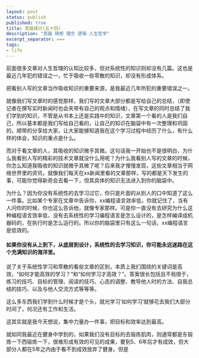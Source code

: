 ```yaml
---
layout: post
status: publish
published: true
title: 思路探讨(五十四) 
description: "思路 随想 理念 逻辑 人生哲学"
excerpt_separator: ===
tags:
- life
---
```


前面很多文章对人生哲理的认知比较多，但对系统性的知识则却没有几篇。这也是最近几年犯的错误之一，忙于吸收一些零散的知识，却没有形成体系。

把看别人写的文章当作吸收知识的重要来源，是我最近几年所犯的重要错误之一。

就像我们写文章时的感觉那样，我们写的文章大部分都是写给自己的总结，（即使记者在撰写实时新闻时也会夹带有自己的观点和情绪），在写文章的同时总结了我们学到的知识，不管是从书本上还是实践中的知识，文章第一个看的人是我们自己，所以基本都是我们写给自己看的，让自己的知识在脑袋中有一次整理和巩固的，顺带的分享给大家，让大家能够知道我在这个学习过程中经历了什么，有什么样的体会，知识的重点是什么。

而对于看文章的人，其吸收的知识微乎其微。这句话我一开始也不是很明白，为什么我看别人写的精彩的技术文章就没什么用呢？为什么我看别人写的文章的时候，你怎么知道我吸收的知识就微乎其微了呢？后来我才慢慢发现，这些文章相当于网络世界里的资讯，就像我们每天在xx新闻里看的文章那样，写的都是天下发生的事，可能你觉得新奇会去看一下，但其具体的知识无法进入到你的脑袋中。

为什么？因为你没有系统性的去学习过它，你只是片面的从别人的口中知道了这么一件事。比如某个专家在文章中告诉你，xx编程语言效率低，你就记住了，当有人问你的时候，你也这么告诉他，就像专家那样。可是你一直没有去研究为什么这种编程语言效率低，没有去系统性的学习编程语言是怎么设计的，是怎样编译成机器码的，在执行时是怎么运行的。所以你的脑袋里只有这么一句话，xx编程语言是低效的。

#### 如果你没有从上到下，从底层到设计，系统性的去学习知识，你可能永远迷路在这个充满知识的海洋里。

说了关于系统性学习和零散的看些文章的区别，本质上我们围绕的关键词是高效，“如何才能高效的学习？”和“如何学习才高效？”。答案很长包括且不局限于，练习的技巧、目标的管理、阅读的技巧、心态的调整、教导他人时的方法、自我总结的技巧、以及与他人交流方式等等等。

这么多东西我们学到什么时候才是个头，就光学习’如何学习‘就够花去我们大部分时间了，何况还有工作和生活。

这其实就是我今天想说，集中力量办一件事，把目标和效率达到最高。

就如同我最近在健身中学到的，如果我们没有目标的去锻炼肌肉，则通常都是东锻炼一下西锻炼一下，很难形成有效的可见的成果，要到5、6年后才有成效，但大部分人都在5年之内由于看不到成效放弃了健身。但是



